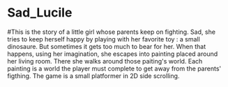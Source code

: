 # Sad_Lucile
#This is the story of a little girl whose parents keep on fighting. Sad, she tries to keep herself happy by playing with her favorite toy : a small dinosaure. But sometimes it gets too much to bear for her. When that happens, using her imagination, she escapes into painting placed around her living room. There she walks around those paiting's world. Each painting is a world the player must complete to get away from the parents' figthing. The game is a small platformer in 2D side scrolling.
